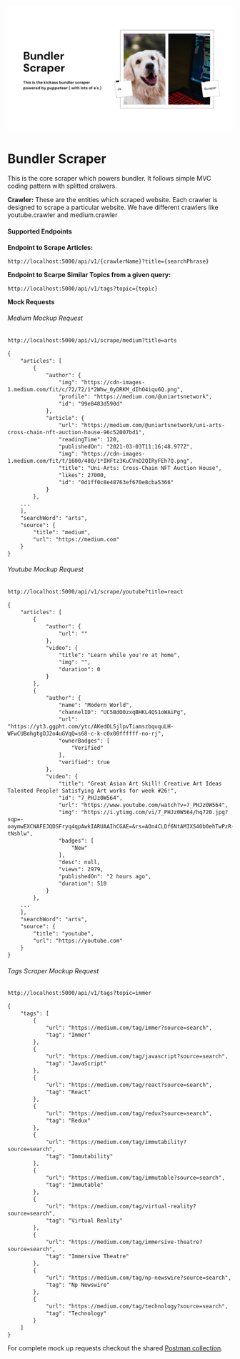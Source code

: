 ![bundler scraper image](Assets/bundler-scraper.png)

# Bundler Scraper

This is the core scraper which powers bundler. It follows simple MVC coding pattern with splitted cralwers.

**Crawler:** These are the entities which scraped website. Each crawler is designed to scrape a particular website. We have different crawlers like youtube.crawler and medium.crawler

#### Supported Endpoints

**Endpoint to Scrape Articles:**

```
http://localhost:5000/api/v1/{crawlerName}?title={searchPhrase}
```

**Endpoint to Scarpe Similar Topics from a given query:**

```
http://localhost:5000/api/v1/tags?topic={topic}
```

**Mock Requests**

###### Medium Mockup Request

```
http://localhost:5000/api/v1/scrape/medium?title=arts
```

```
{
    "articles": [
        {
            "author": {
                "img": "https://cdn-images-1.medium.com/fit/c/72/72/1*2Whw_0yDRKM_dIhO4iqu6Q.png",
                "profile": "https://medium.com/@uniartsnetwork",
                "id": "99e8483d590d"
            },
            "article": {
                "url": "https://medium.com/@uniartsnetwork/uni-arts-cross-chain-nft-auction-house-96c52007bd1",
                "readingTime": 120,
                "publishedOn": "2021-03-03T11:16:48.977Z",
                "img": "https://cdn-images-1.medium.com/fit/t/1600/480/1*IHFtz3KuCVnD2QIRyFEh7Q.png",
                "title": "Uni-Arts: Cross-Chain NFT Auction House",
                "likes": 27000,
                "id": "0d1ff0c8e48763ef670e8cba5366"
            }
        },
	...
    ],
    "searchWord": "arts",
    "source": {
        "title": "medium",
        "url": "https://medium.com"
    }
}
```

###### Youtube Mockup Request

```
http://localhost:5000/api/v1/scrape/youtube?title=react
```

```
{
    "articles": [
        {
            "author": {
                "url": ""
            },
            "video": {
                "title": "Learn while you're at home",
                "img": "",
                "duration": 0
            }
        },
        {
            "author": {
                "name": "Modern World",
                "channelID": "UC5BdO0zxqBHKL4QS1oWAiPg",
                "url": "https://yt3.ggpht.com/ytc/AKedOLSjlpvTiamszbququLH-WFwCUBohgtgOJ2o4uGVqQ=s68-c-k-c0x00ffffff-no-rj",
                "ownerBadges": [
                    "Verified"
                ],
                "verified": true
            },
            "video": {
                "title": "Great Asian Art Skill! Creative Art Ideas Talented People! Satisfying Art works for week #26!",
                "id": "7_PHJz0W564",
                "url": "https://www.youtube.com/watch?v=7_PHJz0W564",
                "img": "https://i.ytimg.com/vi/7_PHJz0W564/hq720.jpg?sqp=-oaymwEXCNAFEJQDSFryq4qpAwkIARUAAIhCGAE=&rs=AOn4CLDf6NtAMIXS4Ob0ehTwPzR-tNshlw",
                "badges": [
                    "New"
                ],
                "desc": null,
                "views": 2979,
                "publishedOn": "2 hours ago",
                "duration": 510
            }
        },
	...
    ],
    "searchWord": "arts",
    "source": {
        "title": "youtube",
        "url": "https://youtube.com"
    }
}
```

###### Tags Scraper Mockup Request

```
http://localhost:5000/api/v1/tags?topic=immer
```

```
{
    "tags": [
        {
            "url": "https://medium.com/tag/immer?source=search",
            "tag": "Immer"
        },
        {
            "url": "https://medium.com/tag/javascript?source=search",
            "tag": "JavaScript"
        },
        {
            "url": "https://medium.com/tag/react?source=search",
            "tag": "React"
        },
        {
            "url": "https://medium.com/tag/redux?source=search",
            "tag": "Redux"
        },
        {
            "url": "https://medium.com/tag/immutability?source=search",
            "tag": "Immutability"
        },
        {
            "url": "https://medium.com/tag/immutable?source=search",
            "tag": "Immutable"
        },
        {
            "url": "https://medium.com/tag/virtual-reality?source=search",
            "tag": "Virtual Reality"
        },
        {
            "url": "https://medium.com/tag/immersive-theatre?source=search",
            "tag": "Immersive Theatre"
        },
        {
            "url": "https://medium.com/tag/np-newswire?source=search",
            "tag": "Np Newswire"
        },
        {
            "url": "https://medium.com/tag/technology?source=search",
            "tag": "Technology"
        }
    ]
}
```

For complete mock up requests checkout the shared [Postman collection](https://drive.google.com/file/d/1v8lSVR8RXQiIFht-0NFUG6a5cYHoNv1n/view?usp=sharing).
